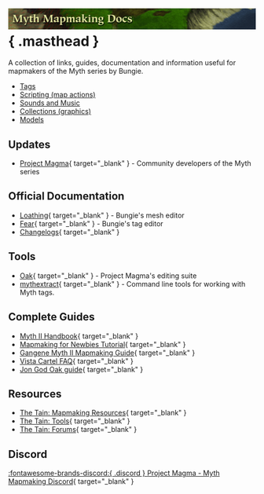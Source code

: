 # ![Myth Mapmaking Docs](masthead.png){ .masthead }

A collection of links, guides, documentation and information useful for mapmakers of the Myth series by Bungie.

* [Tags](tags.md)
* [Scripting (map actions)](scripting.md)
* [Sounds and Music](sounds.md)
* [Collections (graphics)](collections.md)
* [Models](models.md)

## Updates

* [Project Magma](https://projectmagma.net/){ target="_blank" } - Community developers of the Myth series

## Official Documentation

* [Loathing](https://projectmagma.net/downloads/myth2docs/loathing.html){ target="_blank" } - Bungie's mesh editor
* [Fear](https://projectmagma.net/downloads/myth2docs/fear.html){ target="_blank" } - Bungie's tag editor
* [Changelogs](https://github.com/jwheare/mythtooldocs/commits/main/){ target="_blank" }

## Tools

* [Oak](https://projectmagma.net/~melekor/oak/){ target="_blank" } - Project Magma's editing suite
* [mythextract](https://github.com/jwheare/mythextract){ target="_blank" } - Command line tools for working with Myth tags.

## Complete Guides

* [Myth II Handbook](https://tain.totalcodex.net/items/show/the-myth-ii-handbook){ target="_blank" }
* [Mapmaking for Newbies Tutorial](http://www.orderofhpak.com/Manuals/Guides/Mapmaking%20for%20Newbies%20Tutorial.pdf){ target="_blank" }
* [Gangene Myth II Mapmaking Guide](https://web.archive.org/web/20001209122100fw_/http://people.atl.mediaone.net/gangrene/mapmake.htm){ target="_blank" }
* [Vista Cartel FAQ](https://web.archive.org/web/20021009220249/http://vistacartel.com/myth/faq.html){ target="_blank" }
* [Jon God Oak guide](https://hl.udogs.net/files/Uploads/%20User%20Uploads/Jon%20God's%20Uploads/OakGuide/Oak%20guide.html){ target="_blank" }

## Resources

* [The Tain: Mapmaking Resources](https://tain.totalcodex.net/mythii/mapmaking_resources){ target="_blank" }
* [The Tain: Tools](https://tain.totalcodex.net/mythii/tools){ target="_blank" }
* [The Tain: Forums](https://tain.totalcodex.net/forum/){ target="_blank" }

## Discord

[:fontawesome-brands-discord:{ .discord } Project Magma - Myth Mapmaking Discord](https://discord.gg/Smuv2tk5f6){ target="_blank" }
